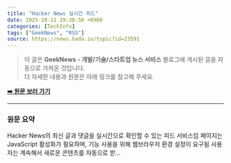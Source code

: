 ```yaml
---
title: "Hacker News 실시간 피드"
date: 2025-10-11 19:38:50 +0900
categories: [TechInfo]
tags: ["GeekNews", "RSS"]
source: https://news.hada.io/topic?id=23591
---
```

> 이 글은 **GeekNews - 개발/기술/스타트업 뉴스 서비스** 블로그에 게시된 글을 자동으로 가져온 것입니다. <br>
> 더 자세한 내용과 원문은 아래 링크를 참고해 주세요.

[**➡️ 원문 보러 가기**](https://news.hada.io/topic?id=23591)

---

### 원문 요약
Hacker News의 최신 글과 댓글을 실시간으로 확인할 수 있는 피드 서비스임 페이지는 JavaScript 활성화가 필요하며, 기능 사용을 위해 웹브라우저 환경 설정이 요구됨 사용자는 계속해서 새로운 콘텐츠를 자동으로 받...
